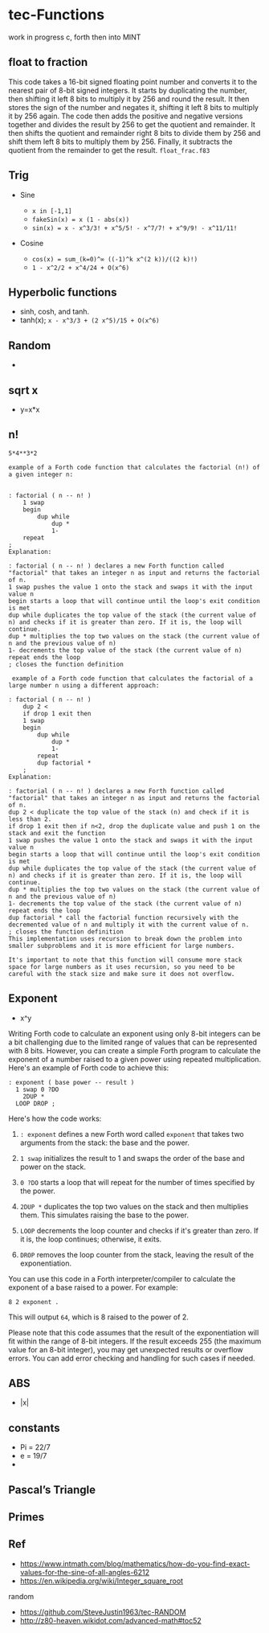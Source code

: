 # tec-Functions


work in progress c, forth then into MINT


## float to fraction

This code takes a 16-bit signed floating point number and converts it to the nearest pair of 8-bit signed integers. It starts by duplicating the number, then shifting it left 8 bits to multiply it by 256 and round the result. It then stores the sign of the number and negates it, shifting it left 8 bits to multiply it by 256 again. The code then adds the positive and negative versions together and divides the result by 256 to get the quotient and remainder. It then shifts the quotient and remainder right 8 bits to divide them by 256 and shift them left 8 bits to multiply them by 256. Finally, it subtracts the quotient from the remainder to get the result.  `float_frac.f83`




## Trig
- Sine 
  - `x in [-1,1]`
  - `fakeSin(x) = x (1 - abs(x))`
  - `sin(x) = x - x^3/3! + x^5/5! - x^7/7! + x^9/9! - x^11/11!`

- Cosine
  - `cos(x) = sum_(k=0)^∞ ((-1)^k x^(2 k))/((2 k)!)`
  - `1 - x^2/2 + x^4/24 + O(x^6)`

## Hyperbolic functions 
- sinh, cosh, and tanh. 
- tanh(x); `x - x^3/3 + (2 x^5)/15 + O(x^6)`

 
## Random
- 


## sqrt x 
- y=x*x

## n! 
`5*4**3*2`

```
example of a Forth code function that calculates the factorial (n!) of a given integer n:


: factorial ( n -- n! )
    1 swap
    begin
        dup while
            dup *
            1-
    repeat
;
Explanation:

: factorial ( n -- n! ) declares a new Forth function called "factorial" that takes an integer n as input and returns the factorial of n.
1 swap pushes the value 1 onto the stack and swaps it with the input value n
begin starts a loop that will continue until the loop's exit condition is met
dup while duplicates the top value of the stack (the current value of n) and checks if it is greater than zero. If it is, the loop will continue.
dup * multiplies the top two values on the stack (the current value of n and the previous value of n)
1- decrements the top value of the stack (the current value of n)
repeat ends the loop
; closes the function definition
```

```
 example of a Forth code function that calculates the factorial of a large number n using a different approach:

: factorial ( n -- n! )
    dup 2 < 
    if drop 1 exit then
    1 swap 
    begin
        dup while
            dup *
            1-
        repeat
        dup factorial *
    ;
Explanation:

: factorial ( n -- n! ) declares a new Forth function called "factorial" that takes an integer n as input and returns the factorial of n.
dup 2 < duplicate the top value of the stack (n) and check if it is less than 2.
if drop 1 exit then if n<2, drop the duplicate value and push 1 on the stack and exit the function
1 swap pushes the value 1 onto the stack and swaps it with the input value n
begin starts a loop that will continue until the loop's exit condition is met
dup while duplicates the top value of the stack (the current value of n) and checks if it is greater than zero. If it is, the loop will continue.
dup * multiplies the top two values on the stack (the current value of n and the previous value of n)
1- decrements the top value of the stack (the current value of n)
repeat ends the loop
dup factorial * call the factorial function recursively with the decremented value of n and multiply it with the current value of n.
; closes the function definition
This implementation uses recursion to break down the problem into smaller subproblems and it is more efficient for large numbers.

It's important to note that this function will consume more stack space for large numbers as it uses recursion, so you need to be careful with the stack size and make sure it does not overflow.
```



## Exponent 
- x^y

Writing Forth code to calculate an exponent using only 8-bit integers can be a bit challenging due to the limited range of values that can be represented with 8 bits. However, you can create a simple Forth program to calculate the exponent of a number raised to a given power using repeated multiplication. Here's an example of Forth code to achieve this:

```forth
: exponent ( base power -- result )
  1 swap 0 ?DO
    2DUP *
  LOOP DROP ;

```

Here's how the code works:

1. `: exponent` defines a new Forth word called `exponent` that takes two arguments from the stack: the base and the power.

2. `1 swap` initializes the result to 1 and swaps the order of the base and power on the stack.

3. `0 ?DO` starts a loop that will repeat for the number of times specified by the power.

4. `2DUP *` duplicates the top two values on the stack and then multiplies them. This simulates raising the base to the power.

5. `LOOP` decrements the loop counter and checks if it's greater than zero. If it is, the loop continues; otherwise, it exits.

6. `DROP` removes the loop counter from the stack, leaving the result of the exponentiation.

You can use this code in a Forth interpreter/compiler to calculate the exponent of a base raised to a power. For example:

```forth
8 2 exponent .
```

This will output `64`, which is 8 raised to the power of 2.

Please note that this code assumes that the result of the exponentiation will fit within the range of 8-bit integers. If the result exceeds 255 (the maximum value for an 8-bit integer), you may get unexpected results or overflow errors. You can add error checking and handling for such cases if needed.



## ABS  
- |x|


## constants 
- Pi = 22/7
- e = 19/7
-

## Pascal’s Triangle


## Primes



## Ref
- https://www.intmath.com/blog/mathematics/how-do-you-find-exact-values-for-the-sine-of-all-angles-6212
- https://en.wikipedia.org/wiki/Integer_square_root

random
- https://github.com/SteveJustin1963/tec-RANDOM
- http://z80-heaven.wikidot.com/advanced-math#toc52



